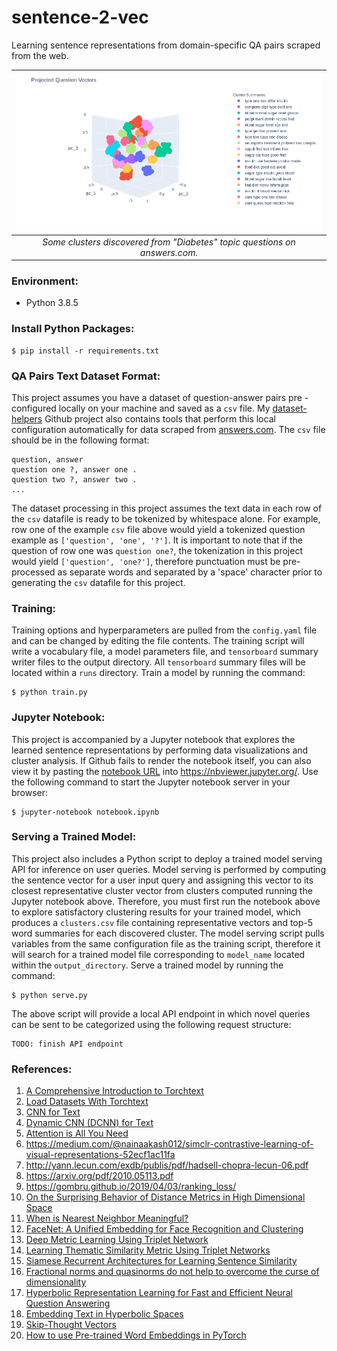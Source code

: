 # sentence-2-vec
Learning sentence representations from domain-specific QA pairs scraped from
the web.

| ![](images/clusters.png) |
| :-: |
| *Some clusters discovered from "Diabetes" topic questions on answers.com.* |

### Environment:

- Python 3.8.5

### Install Python Packages:

```
$ pip install -r requirements.txt
```

### QA Pairs Text Dataset Format:

This project assumes you have a dataset of question-answer pairs pre
-configured locally on your machine and saved as a `csv` file. My
[dataset-helpers](https://github.com/dylanell/dataset-helpers) Github project
also contains tools that perform this local configuration automatically for
data scraped from [answers.com](https://www.answers.com/). The `csv` file
should be in the following format:

```
question, answer
question one ?, answer one .
question two ?, answer two .
...
```

The dataset processing in this project assumes the text data in each row of
the `csv` datafile is ready to be tokenized by whitespace alone. For example,
row one of the example `csv` file above would yield a tokenized question
example as `['question', 'one', '?']`. It is important to note that if the
question of row one was `question one?`, the tokenization in this project would
yield `['question', 'one?']`, therefore punctuation must be pre-processed as
separate words and separated by a 'space' character prior to generating the
`csv` datafile for this project.

 ### Training:

Training options and hyperparameters are pulled from the `config.yaml` file and
can be changed by editing the file contents. The training script will write a vocabulary file, a model parameters file, and `tensorboard` summary writer files to the output directory. All `tensorboard` summary files will be located within a `runs` directory. Train a model by running the command: 

```
$ python train.py
```

### Jupyter Notebook:

This project is accompanied by a Jupyter notebook that explores the learned
sentence representations by performing data visualizations and cluster
analysis. If Github fails to render the notebook itself, you can also view it
by pasting the [notebook URL](https://github.com/dylanell/sentence-2-vec/blob/main/notebook.ipynb) into https://nbviewer.jupyter.org/. Use the following
command to start the Jupyter notebook server in your browser:

```
$ jupyter-notebook notebook.ipynb
```

### Serving a Trained Model:

This project also includes a Python script to deploy a trained model serving API for inference on user queries. Model serving is performed by computing the sentence vector for a user input query and assigning this vector to its closest representative cluster vector from clusters computed running the Jupyter notebook above. Therefore, you must first run the notebook above to explore satisfactory clustering results for your trained model, which produces a `clusters.csv` file containing representative vectors and top-5 word summaries for each discovered cluster. The model serving script pulls variables from the same configuration file as the training script, therefore it will search for a trained model file corresponding to `model_name` located within the `output_directory`. Serve a trained model by running the command:

```
$ python serve.py
```

The above script will provide a local API endpoint in which novel queries can be sent to be categorized using the following request structure:

```
TODO: finish API endpoint
```

### References:

1. [A Comprehensive Introduction to Torchtext](https://mlexplained.com/2018/02/08/a-comprehensive-tutorial-to-torchtext/)
2. [Load Datasets With Torchtext](https://dzlab.github.io/dltips/en/pytorch/torchtext-datasets/)
3. [CNN for Text](https://arxiv.org/pdf/1408.5882.pdf)
4. [Dynamic CNN (DCNN) for Text](https://arxiv.org/pdf/1404.2188.pdf)
5. [Attention is All You Need](https://arxiv.org/pdf/1706.03762.pdf)
6. https://medium.com/@nainaakash012/simclr-contrastive-learning-of-visual-representations-52ecf1ac11fa
7. http://yann.lecun.com/exdb/publis/pdf/hadsell-chopra-lecun-06.pdf
8. https://arxiv.org/pdf/2010.05113.pdf
9. https://gombru.github.io/2019/04/03/ranking_loss/
10. [On the Surprising Behavior of Distance Metrics in High Dimensional Space](https://bib.dbvis.de/uploadedFiles/155.pdf)
11. [When is Nearest Neighbor Meaningful?](https://members.loria.fr/MOBerger/Enseignement/Master2/Exposes/beyer.pdf)
12. [FaceNet: A Unified Embedding for Face Recognition and Clustering](https://arxiv.org/pdf/1503.03832.pdf)
13. [Deep Metric Learning Using Triplet Network](https://arxiv.org/pdf/1412.6622.pdf)
14. [Learning Thematic Similarity Metric Using Triplet Networks](https://pdfs.semanticscholar.org/0846/f3cb0ae555c4f7015dca2fce6a047501154f.pdf?_ga=2.178325220.1389316910.1606965483-939693653.1606965483)
15. [Siamese Recurrent Architectures for Learning Sentence Similarity](https://www.researchgate.net/publication/307558687_Siamese_Recurrent_Architectures_for_Learning_Sentence_Similarity)
16. [Fractional norms and quasinorms do not help to overcome the curse of dimensionality](https://arxiv.org/pdf/2004.14230.pdf)
17. [Hyperbolic Representation Learning for Fast and Efficient Neural Question Answering](https://arxiv.org/pdf/1707.07847.pdf)
18. [Embedding Text in Hyperbolic Spaces](https://arxiv.org/pdf/1806.04313.pdf)
19. [Skip-Thought Vectors](https://arxiv.org/pdf/1506.06726.pdf)
20. [How to use Pre-trained Word Embeddings in PyTorch](https://medium.com/@martinpella/how-to-use-pre-trained-word-embeddings-in-pytorch-71ca59249f76)
